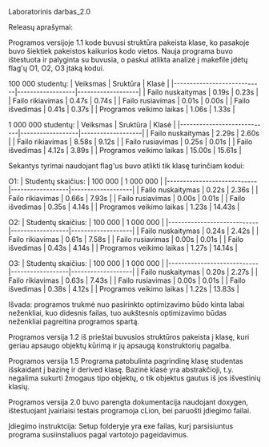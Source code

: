 Laboratorinis darbas_2.0

Releasų aprašymai:

Programos versijoje 1.1 kode buvusi struktūra pakeista klase, ko pasakoje buvo šiektiek pakeistos kaikurios kodo vietos. Nauja programa buvo ištestuota ir palyginta su buvusia, o paskui atlikta analizė į makefile įdėtų flag'ų O1, O2, O3 įtaką kodui.

100 000 studentų:
|          Veiksmas          |    Sruktūra      |      Klasė        |
|----------------------------|------------------|-------------------|
| Failo nuskaitymas          |     0.19s        |      0.23s        |
| Failo rikiavimas           |     0.47s        |      0.74s        |
| Failo rusiavimas           |     0.01s        |      0.00s        |
| Failo išvedimas            |     0.41s        |      0.37s        |
| Programos veikimo laikas   |     1.06s        |      1.33s        |

1 000 000 studentų:
|          Veiksmas          |    Sruktūra      |      Klasė        |
|----------------------------|------------------|-------------------|
| Failo nuskaitymas          |     2.29s        |      2.60s        |
| Failo rikiavimas           |     8.58s        |      9.12s        |
| Failo rusiavimas           |     0.25s        |      0.01s        |
| Failo išvedimas            |     4.12s        |      3.89s        |
| Programos veikimo laikas   |     15.00s       |      15.61s       |

Sekantys tyrimai naudojant flag'us buvo atlikti tik klasę turinčiam kodui:

O1:
| Studentų skaičius:         |    100 000       |    1 000 000      |
|----------------------------|------------------|-------------------|
| Failo nuskaitymas          |     0.22s        |      2.36s        |
| Failo rikiavimas           |     0.66s        |      7.93s        |
| Failo rusiavimas           |     0.00s        |      0.01s        |
| Failo išvedimas            |     0.35s        |      4.14s        |
| Programos veikimo laikas   |     1.23s        |      14.43s       |

O2:
| Studentų skaičius:         |    100 000       |    1 000 000      |
|----------------------------|------------------|-------------------|
| Failo nuskaitymas          |     0.24s        |      2.42s        |
| Failo rikiavimas           |     0.61s        |      7.58s        |
| Failo rusiavimas           |     0.00s        |      0.01s        |
| Failo išvedimas            |     0.43s        |      4.14s        |
| Programos veikimo laikas   |     1.27s        |      14.14s       |

O3:
| Studentų skaičius:         |    100 000       |    1 000 000      |
|----------------------------|------------------|-------------------|
| Failo nuskaitymas          |     0.20s        |      2.27s        |
| Failo rikiavimas           |     0.63s        |      7.43s        |
| Failo rusiavimas           |     0.00s        |      0.01s        |
| Failo išvedimas            |     0.38s        |      4.12s        |
| Programos veikimo laikas   |     1.22s        |      13.83s       |

Išvada: programos trukmė nuo pasirinkto optimizavimo būdo kinta labai neženkliai, kuo didesnis failas, tuo aukštesnis optimizavimo būdas neženkliai pagreitina programos spartą.

Programos versija 1.2 iš prieštai buvusios struktūros pakeista į klasę, kuri geriau apsaugo objektų kūrimą ir jų apsaugą konstruktorių pagalba.

Programos versija 1.5 Programa patobulinta pagrindinę klasę studentas išskaidant į bazinę ir derived klasę. Bazinė klasė yra abstrakčioji, t.y. negalima sukurti žmogaus tipo objektų, o tik objektus gautus iš jos išvestinių klasių.

Programos versija 2.0 buvo parengta dokumentacija naudojant doxygen, ištestuojant įvairiaisi testais programoja cLion, bei paruošti įdiegimo failai.

Įdiegimo instruktcija: Setup folderyje yra exe failas, kurį parsisiuntus programa susiinstaliuos pagal vartotojo pageidavimus.

